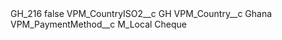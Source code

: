 <?xml version="1.0" encoding="UTF-8"?>
<CustomMetadata xmlns="http://soap.sforce.com/2006/04/metadata" xmlns:xsi="http://www.w3.org/2001/XMLSchema-instance" xmlns:xsd="http://www.w3.org/2001/XMLSchema">
    <label>GH_216</label>
    <protected>false</protected>
    <values>
        <field>VPM_CountryISO2__c</field>
        <value xsi:type="xsd:string">GH</value>
    </values>
    <values>
        <field>VPM_Country__c</field>
        <value xsi:type="xsd:string">Ghana</value>
    </values>
    <values>
        <field>VPM_PaymentMethod__c</field>
        <value xsi:type="xsd:string">M_Local Cheque</value>
    </values>
</CustomMetadata>

